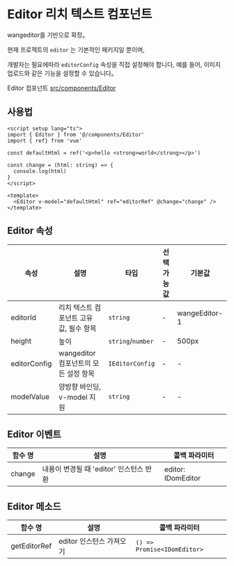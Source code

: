# Editor 리치 텍스트 컴포넌트

wangeditor를 기반으로 확장。
<!-- (https://www.wangeditor.com/) -->

현재 프로젝트의 `editor` 는 기본적인 패키지일 뿐이며, 

개발자는 필요에따라 `editorConfig` 속성을 직접 설정해야 합니다, 예를 들어, 이미지 업로드와 같은 기능을 설정할 수 있습니다。

<!-- [wangeditor문서](https://www.wangeditor.com/v5/) -->

Editor 컴포넌트 [src/components/Editor](https://github.com/web2-solution/web2-vue-framework/tree/demo/src/components/Editor)

## 사용법

```vue
<script setup lang="ts">
import { Editor } from '@/components/Editor'
import { ref} from 'vue'

const defaultHtml = ref('<p>hello <strong>world</strong></p>')

const change = (html: string) => {
  console.log(html)
}
</script>

<template>
  <Editor v-model="defaultHtml" ref="editorRef" @change="change" />
</template>

```

## Editor 속성

| 속성 | 설명 | 타입 | 선택 가능 값 | 기본값 |
| ---- | ---- | ---- | ---- | ---- |
| editorId | 리치 텍스트 컴포넌트 고유 값, 필수 항목 | `string` | - | wangeEditor-1 |
| height | 높이 | `string`/`number` | - | 500px |
| editorConfig | wangeditor 컴포넌트의 모든 설정 항목 | `IEditorConfig` | - | - |
| modelValue | 양방향 바인딩, v-model 지원 | `string` | - | - |

## Editor 이벤트

| 함수 명 | 설명 | 콜백 파라미터 |
| ---- | ---- | ---- |
| change | 내용이 변경될 때 'editor' 인스턴스 반환 | editor: IDomEditor |

## Editor 메소드

| 함수 명 | 설명 | 콜백 파라미터 |
| ---- | ---- | ---- |
| getEditorRef | editor 인스턴스 가져오기 | `() => Promise<IDomEditor>` |
